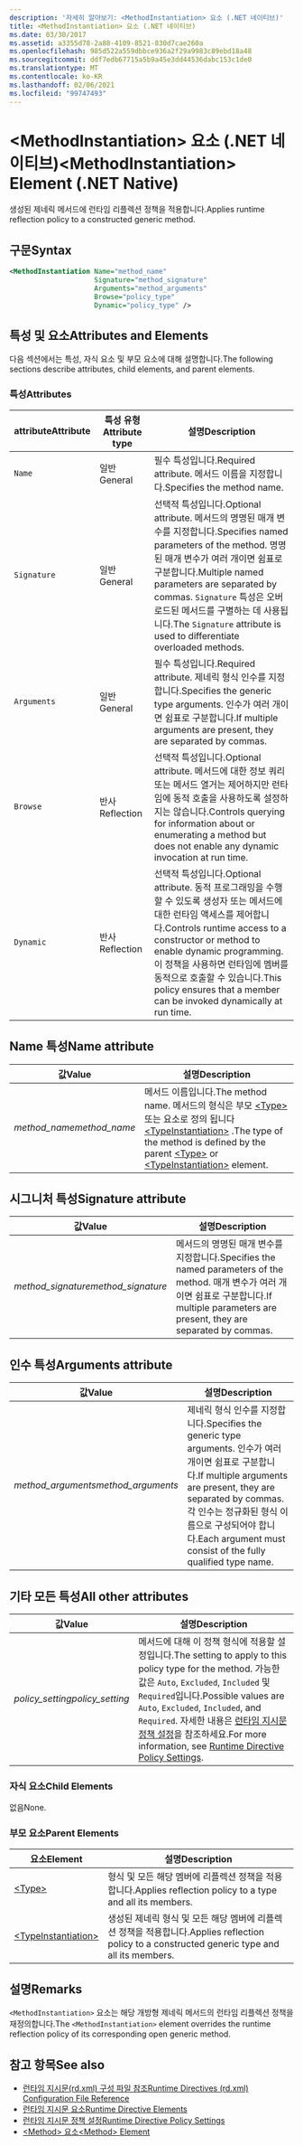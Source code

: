 ```yaml
---
description: '자세히 알아보기: <MethodInstantiation> 요소 (.NET 네이티브)'
title: <MethodInstantiation> 요소 (.NET 네이티브)
ms.date: 03/30/2017
ms.assetid: a3355d78-2a88-4109-8521-830d7cae260a
ms.openlocfilehash: 985d522a559dbbce936a2f29a9983c89ebd18a48
ms.sourcegitcommit: ddf7edb67715a5b9a45e3dd44536dabc153c1de0
ms.translationtype: MT
ms.contentlocale: ko-KR
ms.lasthandoff: 02/06/2021
ms.locfileid: "99747493"
---
```

# <a name="methodinstantiation-element-net-native"></a><span data-ttu-id="904a9-103">\<MethodInstantiation> 요소 (.NET 네이티브)</span><span class="sxs-lookup"><span data-stu-id="904a9-103">\<MethodInstantiation> Element (.NET Native)</span></span>

<span data-ttu-id="904a9-104">생성된 제네릭 메서드에 런타임 리플렉션 정책을 적용합니다.</span><span class="sxs-lookup"><span data-stu-id="904a9-104">Applies runtime reflection policy to a constructed generic method.</span></span>  
  
## <a name="syntax"></a><span data-ttu-id="904a9-105">구문</span><span class="sxs-lookup"><span data-stu-id="904a9-105">Syntax</span></span>  
  
```xml  
<MethodInstantiation Name="method_name"  
                     Signature="method_signature"  
                     Arguments="method_arguments"  
                     Browse="policy_type"  
                     Dynamic="policy_type" />  
```  
  
## <a name="attributes-and-elements"></a><span data-ttu-id="904a9-106">특성 및 요소</span><span class="sxs-lookup"><span data-stu-id="904a9-106">Attributes and Elements</span></span>  

 <span data-ttu-id="904a9-107">다음 섹션에서는 특성, 자식 요소 및 부모 요소에 대해 설명합니다.</span><span class="sxs-lookup"><span data-stu-id="904a9-107">The following sections describe attributes, child elements, and parent elements.</span></span>  
  
### <a name="attributes"></a><span data-ttu-id="904a9-108">특성</span><span class="sxs-lookup"><span data-stu-id="904a9-108">Attributes</span></span>  
  
|<span data-ttu-id="904a9-109">attribute</span><span class="sxs-lookup"><span data-stu-id="904a9-109">Attribute</span></span>|<span data-ttu-id="904a9-110">특성 유형</span><span class="sxs-lookup"><span data-stu-id="904a9-110">Attribute type</span></span>|<span data-ttu-id="904a9-111">설명</span><span class="sxs-lookup"><span data-stu-id="904a9-111">Description</span></span>|  
|---------------|--------------------|-----------------|  
|`Name`|<span data-ttu-id="904a9-112">일반</span><span class="sxs-lookup"><span data-stu-id="904a9-112">General</span></span>|<span data-ttu-id="904a9-113">필수 특성입니다.</span><span class="sxs-lookup"><span data-stu-id="904a9-113">Required attribute.</span></span> <span data-ttu-id="904a9-114">메서드 이름을 지정합니다.</span><span class="sxs-lookup"><span data-stu-id="904a9-114">Specifies the method name.</span></span>|  
|`Signature`|<span data-ttu-id="904a9-115">일반</span><span class="sxs-lookup"><span data-stu-id="904a9-115">General</span></span>|<span data-ttu-id="904a9-116">선택적 특성입니다.</span><span class="sxs-lookup"><span data-stu-id="904a9-116">Optional attribute.</span></span> <span data-ttu-id="904a9-117">메서드의 명명된 매개 변수를 지정합니다.</span><span class="sxs-lookup"><span data-stu-id="904a9-117">Specifies named parameters of the method.</span></span> <span data-ttu-id="904a9-118">명명된 매개 변수가 여러 개이면 쉼표로 구분합니다.</span><span class="sxs-lookup"><span data-stu-id="904a9-118">Multiple named parameters are separated by commas.</span></span> <span data-ttu-id="904a9-119">`Signature` 특성은 오버로드된 메서드를 구별하는 데 사용됩니다.</span><span class="sxs-lookup"><span data-stu-id="904a9-119">The `Signature` attribute is used to differentiate overloaded methods.</span></span>|  
|`Arguments`|<span data-ttu-id="904a9-120">일반</span><span class="sxs-lookup"><span data-stu-id="904a9-120">General</span></span>|<span data-ttu-id="904a9-121">필수 특성입니다.</span><span class="sxs-lookup"><span data-stu-id="904a9-121">Required attribute.</span></span> <span data-ttu-id="904a9-122">제네릭 형식 인수를 지정합니다.</span><span class="sxs-lookup"><span data-stu-id="904a9-122">Specifies the generic type arguments.</span></span> <span data-ttu-id="904a9-123">인수가 여러 개이면 쉼표로 구분합니다.</span><span class="sxs-lookup"><span data-stu-id="904a9-123">If multiple arguments are present, they are separated by commas.</span></span>|  
|`Browse`|<span data-ttu-id="904a9-124">반사</span><span class="sxs-lookup"><span data-stu-id="904a9-124">Reflection</span></span>|<span data-ttu-id="904a9-125">선택적 특성입니다.</span><span class="sxs-lookup"><span data-stu-id="904a9-125">Optional attribute.</span></span> <span data-ttu-id="904a9-126">메서드에 대한 정보 쿼리 또는 메서드 열거는 제어하지만 런타임에 동적 호출을 사용하도록 설정하지는 않습니다.</span><span class="sxs-lookup"><span data-stu-id="904a9-126">Controls querying for information about or enumerating a method but does not enable any dynamic invocation at run time.</span></span>|  
|`Dynamic`|<span data-ttu-id="904a9-127">반사</span><span class="sxs-lookup"><span data-stu-id="904a9-127">Reflection</span></span>|<span data-ttu-id="904a9-128">선택적 특성입니다.</span><span class="sxs-lookup"><span data-stu-id="904a9-128">Optional attribute.</span></span> <span data-ttu-id="904a9-129">동적 프로그래밍을 수행할 수 있도록 생성자 또는 메서드에 대한 런타임 액세스를 제어합니다.</span><span class="sxs-lookup"><span data-stu-id="904a9-129">Controls runtime access to a constructor or method to enable dynamic programming.</span></span> <span data-ttu-id="904a9-130">이 정책을 사용하면 런타임에 멤버를 동적으로 호출할 수 있습니다.</span><span class="sxs-lookup"><span data-stu-id="904a9-130">This policy ensures that a member can be invoked dynamically at run time.</span></span>|  
  
## <a name="name-attribute"></a><span data-ttu-id="904a9-131">Name 특성</span><span class="sxs-lookup"><span data-stu-id="904a9-131">Name attribute</span></span>  
  
|<span data-ttu-id="904a9-132">값</span><span class="sxs-lookup"><span data-stu-id="904a9-132">Value</span></span>|<span data-ttu-id="904a9-133">설명</span><span class="sxs-lookup"><span data-stu-id="904a9-133">Description</span></span>|  
|-----------|-----------------|  
|<span data-ttu-id="904a9-134">*method_name*</span><span class="sxs-lookup"><span data-stu-id="904a9-134">*method_name*</span></span>|<span data-ttu-id="904a9-135">메서드 이름입니다.</span><span class="sxs-lookup"><span data-stu-id="904a9-135">The method name.</span></span> <span data-ttu-id="904a9-136">메서드의 형식은 부모 [\<Type>](type-element-net-native.md) 또는 요소로 정의 됩니다 [\<TypeInstantiation>](typeinstantiation-element-net-native.md) .</span><span class="sxs-lookup"><span data-stu-id="904a9-136">The type of the method is defined by the parent [\<Type>](type-element-net-native.md) or [\<TypeInstantiation>](typeinstantiation-element-net-native.md) element.</span></span>|  
  
## <a name="signature-attribute"></a><span data-ttu-id="904a9-137">시그니처 특성</span><span class="sxs-lookup"><span data-stu-id="904a9-137">Signature attribute</span></span>  
  
|<span data-ttu-id="904a9-138">값</span><span class="sxs-lookup"><span data-stu-id="904a9-138">Value</span></span>|<span data-ttu-id="904a9-139">설명</span><span class="sxs-lookup"><span data-stu-id="904a9-139">Description</span></span>|  
|-----------|-----------------|  
|<span data-ttu-id="904a9-140">*method_signature*</span><span class="sxs-lookup"><span data-stu-id="904a9-140">*method_signature*</span></span>|<span data-ttu-id="904a9-141">메서드의 명명된 매개 변수를 지정합니다.</span><span class="sxs-lookup"><span data-stu-id="904a9-141">Specifies the named parameters of the method.</span></span> <span data-ttu-id="904a9-142">매개 변수가 여러 개이면 쉼표로 구분합니다.</span><span class="sxs-lookup"><span data-stu-id="904a9-142">If multiple parameters are present, they are separated by commas.</span></span>|  
  
## <a name="arguments-attribute"></a><span data-ttu-id="904a9-143">인수 특성</span><span class="sxs-lookup"><span data-stu-id="904a9-143">Arguments attribute</span></span>  
  
|<span data-ttu-id="904a9-144">값</span><span class="sxs-lookup"><span data-stu-id="904a9-144">Value</span></span>|<span data-ttu-id="904a9-145">설명</span><span class="sxs-lookup"><span data-stu-id="904a9-145">Description</span></span>|  
|-----------|-----------------|  
|<span data-ttu-id="904a9-146">*method_arguments*</span><span class="sxs-lookup"><span data-stu-id="904a9-146">*method_arguments*</span></span>|<span data-ttu-id="904a9-147">제네릭 형식 인수를 지정합니다.</span><span class="sxs-lookup"><span data-stu-id="904a9-147">Specifies the generic type arguments.</span></span> <span data-ttu-id="904a9-148">인수가 여러 개이면 쉼표로 구분합니다.</span><span class="sxs-lookup"><span data-stu-id="904a9-148">If multiple arguments are present, they are separated by commas.</span></span> <span data-ttu-id="904a9-149">각 인수는 정규화된 형식 이름으로 구성되어야 합니다.</span><span class="sxs-lookup"><span data-stu-id="904a9-149">Each argument must consist of the fully qualified type name.</span></span>|  
  
## <a name="all-other-attributes"></a><span data-ttu-id="904a9-150">기타 모든 특성</span><span class="sxs-lookup"><span data-stu-id="904a9-150">All other attributes</span></span>  
  
|<span data-ttu-id="904a9-151">값</span><span class="sxs-lookup"><span data-stu-id="904a9-151">Value</span></span>|<span data-ttu-id="904a9-152">설명</span><span class="sxs-lookup"><span data-stu-id="904a9-152">Description</span></span>|  
|-----------|-----------------|  
|<span data-ttu-id="904a9-153">*policy_setting*</span><span class="sxs-lookup"><span data-stu-id="904a9-153">*policy_setting*</span></span>|<span data-ttu-id="904a9-154">메서드에 대해 이 정책 형식에 적용할 설정입니다.</span><span class="sxs-lookup"><span data-stu-id="904a9-154">The setting to apply to this policy type for the method.</span></span> <span data-ttu-id="904a9-155">가능한 값은 `Auto`, `Excluded`, `Included` 및 `Required`입니다.</span><span class="sxs-lookup"><span data-stu-id="904a9-155">Possible values are `Auto`, `Excluded`, `Included`, and `Required`.</span></span> <span data-ttu-id="904a9-156">자세한 내용은 [런타임 지시문 정책 설정](runtime-directive-policy-settings.md)을 참조하세요.</span><span class="sxs-lookup"><span data-stu-id="904a9-156">For more information, see [Runtime Directive Policy Settings](runtime-directive-policy-settings.md).</span></span>|  
  
### <a name="child-elements"></a><span data-ttu-id="904a9-157">자식 요소</span><span class="sxs-lookup"><span data-stu-id="904a9-157">Child Elements</span></span>  

 <span data-ttu-id="904a9-158">없음</span><span class="sxs-lookup"><span data-stu-id="904a9-158">None.</span></span>  
  
### <a name="parent-elements"></a><span data-ttu-id="904a9-159">부모 요소</span><span class="sxs-lookup"><span data-stu-id="904a9-159">Parent Elements</span></span>  
  
|<span data-ttu-id="904a9-160">요소</span><span class="sxs-lookup"><span data-stu-id="904a9-160">Element</span></span>|<span data-ttu-id="904a9-161">설명</span><span class="sxs-lookup"><span data-stu-id="904a9-161">Description</span></span>|  
|-------------|-----------------|  
|[\<Type>](type-element-net-native.md)|<span data-ttu-id="904a9-162">형식 및 모든 해당 멤버에 리플렉션 정책을 적용합니다.</span><span class="sxs-lookup"><span data-stu-id="904a9-162">Applies reflection policy to a type and all its members.</span></span>|  
|[\<TypeInstantiation>](typeinstantiation-element-net-native.md)|<span data-ttu-id="904a9-163">생성된 제네릭 형식 및 모든 해당 멤버에 리플렉션 정책을 적용합니다.</span><span class="sxs-lookup"><span data-stu-id="904a9-163">Applies reflection policy to a constructed generic type and all its members.</span></span>|  
  
## <a name="remarks"></a><span data-ttu-id="904a9-164">설명</span><span class="sxs-lookup"><span data-stu-id="904a9-164">Remarks</span></span>  

 <span data-ttu-id="904a9-165">`<MethodInstantiation>` 요소는 해당 개방형 제네릭 메서드의 런타임 리플렉션 정책을 재정의합니다.</span><span class="sxs-lookup"><span data-stu-id="904a9-165">The `<MethodInstantiation>` element overrides the runtime reflection policy of its corresponding open generic method.</span></span>  
  
## <a name="see-also"></a><span data-ttu-id="904a9-166">참고 항목</span><span class="sxs-lookup"><span data-stu-id="904a9-166">See also</span></span>

- [<span data-ttu-id="904a9-167">런타임 지시문(rd.xml) 구성 파일 참조</span><span class="sxs-lookup"><span data-stu-id="904a9-167">Runtime Directives (rd.xml) Configuration File Reference</span></span>](runtime-directives-rd-xml-configuration-file-reference.md)
- [<span data-ttu-id="904a9-168">런타임 지시문 요소</span><span class="sxs-lookup"><span data-stu-id="904a9-168">Runtime Directive Elements</span></span>](runtime-directive-elements.md)
- [<span data-ttu-id="904a9-169">런타임 지시문 정책 설정</span><span class="sxs-lookup"><span data-stu-id="904a9-169">Runtime Directive Policy Settings</span></span>](runtime-directive-policy-settings.md)
- [<span data-ttu-id="904a9-170">\<Method> 요소</span><span class="sxs-lookup"><span data-stu-id="904a9-170">\<Method> Element</span></span>](method-element-net-native.md)
